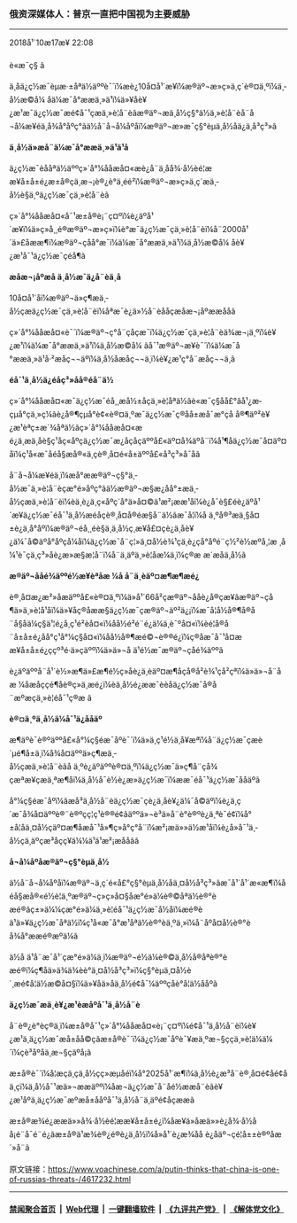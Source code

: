 ### 俄资深媒体人：普京一直把中国视为主要威胁 
------------------------

<div class="published">
 <span class="date" title="ä¸­å½æ¶é´">
  <time datetime="2018-10-17T22:08:48+08:00">
   2018å¹´10æ17æ¥ 22:08
  </time>
 </span>
</div>
<br/>
<div class="wsw">
 <span class="dateline">
  è«æ¯ç§ â
 </span>
 <p>
  ä¸åä¿ç½æ¯èµæ·±åªä½äººè¯´ï¼æè¿10å¤å¹´æ¥ï¼æ®äº¬æ»ç»ä¸ç´è®¤ä¸ºï¼ä¸­å½æ©å¼ åä¼æ¯å°ææä¸»ä¹ï¼ä»¥åè¥¿æ¹æ¯ä¿ç½æ¯æé¢å¯¹çæä¸»è¦å¨èãæ®äº¬æä¸­å½ç§°ä½ä¸»è¦å¨èå¨å¬å¼æ¥éä¸­å¾å°åºç°ãä½å¨å¬å¼åºåï¼æ®äº¬æ»æ¯ç§°èµä¸­å½åä¿ä¸­å³ç³»ã
 </p>
 <div class="wsw__embed">
 </div>
 <p>
  <strong>
   ä¸­å½ä»æå¨ä¼æ¯å°ææä¸»ä¹ä¹å
  </strong>
 </p>
 <p>
  ä¿ç½æ¯èååªä½äººç»´å°¼ååæå¤«æè¿å¨ä¸åå¾·å½èé¦ææ¥å±å±é¿æ±å®çä¸æ¬¡è®¿è°ä¸­éé²ï¼æ®äº¬æ»ç»ä¸ç´æä¸­å½è§ä¸ºä¿ç½æ¯çä¸»è¦å¨èã
 </p>
 <p>
  ç»´å°¼ååæå¤«å¯¹æ±å®è¡¨ç¤ºï¼è¿äºå¹´æ¥ï¼ä»ç»å¸¸é®æ®äº¬æ»ç»ï¼è°æ¯ä¿ç½æ¯çä¸»è¦å¨èï¼å¨2000å¹´ä»£åææ¶ï¼æ®äº¬çåå°æ¯ï¼ä¼æ¯å°ææä¸»ä¹ï¼ä¸­å½æ©å¼ åè¥¿æ¹å¯¹ä¿ç½æ¯çéå¶ã
 </p>
 <p>
  <strong>
   æåæ¬¡åºæå ä¸­å½æ¯ä¿å¨èä¸å
  </strong>
 </p>
 <p>
  10å¤å¹´åï¼æ®äº¬ä»ç¶æä¸­å½çæä¿ç½æ¯çä¸»è¦å¨èï¼åªæ¯è¿ä»½å¨èååçæåæ¬¡åºææååã
 </p>
 <p>
  ç»´å°¼ååæå¤«è¯´ï¼æ®äº¬ç°å¨çåç­æ¯ï¼ä¿ç½æ¯çä¸»è¦å¨èä¾æ¬¡ä¸ºï¼è¥¿æ¹ï¼ä¼æ¯å°ææä¸»ä¹ï¼ä¸­å½æ©å¼ ãå¯¹æ®äº¬æ¥è¯´ï¼ä¼æ¯å°ææä¸»ä¹å·²æåç¬¬äºï¼ä¸­å½åæåç¬¬ä¸ï¼è¥¿æ¹ç°å¨æåç¬¬ä¸ã
 </p>
 <p>
  <strong>
   éå¯¹ä¸­å½ä¿éåç³»åå®éå¨ä½
  </strong>
 </p>
 <p>
  ç»´å°¼ååæå¤«æ¯ä¿ç½æ¯éå¸¸æå½±åçä¸»è¦åªä½âè«æ¯ç§åå£°âå¹¿æ­çµå°çä¸»ç¼ãè¿å®¶çµå°è¢«è®¤ä¸ºæ¯ä¿ç½æ¯ç®åå±æå¯æ°çå å®¶äº²è¥¿æ¹èªç±æ´¾åªä½ãç»´å°¼ååæå¤«æé¿ä¸æä¸åè§ç¹åç«åºçä¿ç½æ¯æ¿åç­åçäººå£«äº¤å¾äºå¨ï¼å¹¶åä¿ç½æ¯å¤äº¤åï¼ç¹å«æ¯åéå§æå®«ä¸­çè®¸å¤é«å±äººå£«å³ç³»å¯åã
 </p>
 <p>
  å¨å¬å¼æ¥éä¸­ï¼æå°ææ®äº¬ç§°ä¸­å½æ¯ä¸»è¦å¨èçæ°é»åºç°ãä½æ®äº¬æ§æ¿åå°±æä¸­å½çæä¸»è¦å¨èï¼èä¸è¿ä¸ç«åºç´å°ä»å¤©ä¹æ²¡ææ¹åï¼è¿å¯è§£éè¿äºå¹´æ¥ä¿ç½æ¯éå¯¹ä¸­å½æéåçè®¸å¤å®éæ§å¨ä½ãæ¯å¦ï¼å ä¸ºå®³æä¸§å¤±è¿ä¸å°åºï¼æ®äº¬éå¸¸éè§ä¸ä¸­å½ç¸æ¥å£¤çè¿ä¸åè¥¿ä¼¯å©äºå°åºçå¼åï¼ä¿ç½æ¯å¨ç¦»ä¸¤å½è¾¹çä¸è¿çå°åºé¨ç½²è½æºå¸¦æ ¸å¼¹è¯çä¸ç³»åè¿æ»æ§æ­¦å¨ï¼å¨ä¸äºä¸»è¦åæ¼ä¸­ï¼ç®æ æ´æåä¸­å½ã
 </p>
 <p>
  <strong>
   æ®äº¬ååé¾äººé½æ¥èªåæ ¼å å¨ä¸­èäº¤æ¶æ¶æé¿
  </strong>
 </p>
 <p>
  è®¸å¤æ¿æ²»åæäººå£«è®¤ä¸ºï¼ä»å¹´66å²çæ®äº¬ååè¿å®çæ¥ãæ®äº¬çå¶ä»ä¸»è¦å¹åï¼ä»¥åç®åææ§ä¿ç½æ¯çæ®äº¬äº²ä¿¡ï¼æ¯å¦å½å®¶å®å¨å§åä¼ç§ä¹¦é¿å¸ç¹é²èå¤«ï¼åå½é²é¨é¿ä¼ä¸è¯ºå¤«ï¼èé¦å®å¨å±å±é¿åå°ç¹å°¼ç§å¤«ï¼åå½å®¶æé©¬è®®é¿ï¼ç®åæ¯å¯¹å¤ææ¥å±å±é¿ççº³é·ä»ç­äººï¼ä»ä»¬å ä¹é½æ¯æ®äº¬çåé¾äººã
 </p>
 <p>
  è¿äºäººå¨å¹´è½»æ¶ä»£æ¶é½ç»åè¿ä¸­èäº¤æ¶åçå®å²è¾¹çå²çªï¼ä»ä»¬å¨åæ ¼åæåççé¶åè®­ç»ä¸­æé¿ï¼èä¸­å½é¿ææ¯èèåä¿ç½æ¯å®å¨æºæçä¸»è¦éå¯¹ç®æ ã
 </p>
 <p>
  <strong>
   è®¤ä¸ºä¸­å½ä¼å¯¹ä¿ååäº
  </strong>
 </p>
 <p>
  æ¶äºè¯è®ºäººå£«å°¼ç§éæ¯åºè¯´ï¼ä»ä¸ç¹é½ä¸å¥æªï¼å¨ä¿ç½æ¯çæè´µé¶å±ä¸­ï¼å¾å¤äººä»ç¶æä¸­å½çæä¸»è¦å¨èãå ä¸ºè¿äºäººè®¤ä¸ºï¼ä¿ç½æ¯ä»ç¶å¨ç­å¾çæªæ¥çæä¸ªæ¶åï¼ä¸­å½å¯è½è¿æ»ä¿ç½æ¯ï¼ææ¯éå¯¹ä¿ç½æ¯ååäºã
 </p>
 <p>
  å°¼ç§éæ¯åºï¼âæå³ä¸­å½å¨èä¿ç½æ¯çè¿ä¸åè¥¿ä¼¯å©äºï¼è¿ä¸ç´æ¯å¾å¤äººè®¨è®ºçç¦ç¹è®®é¢ãäººä»¬è³ä»å¨è°è®ºè¿ä¸ªè¯é¢ï¼å°±å¦åä¸¤å½çäº¤æ¶åæå¯¹å»¶ç»­å°ç°å¨ï¼æ²¡æä»»ä½æ¹åï¼è¿å»å¯¹ä¸­å½çä¸äºçæ³åç­ç¥ä¼¼ä¹ä¹æ²¡æååãâ
 </p>
 <p>
  <strong>
   å¬å¼åºåæ®äº¬ç§°èµä¸­å½
  </strong>
 </p>
 <p>
  ä½å¨å¬å¼åºåï¼æ®äº¬ä¸ç´é«å£°ç§°èµä¸­å½åä¸¤å½å³ç³»ãæ¯å¹´å¹´æ«æ¶ï¼åéå§æå®«é½è¦ä¸ºæ®äº¬ç»ç»å¤§åæ°é»ä¼è®©åªä½è®°èæé®ãç±»ä¼¼çæ°é»ä¼ä¸»è¦éå¯¹ä¿ç½æ¯å½åï¼æé®èä¹ä»¥ä¿ç½æ¯åªä½ï¼ç¹å«æ¯å°æ¹åªä½è®°èä¸ºä¸»ï¼å¨åºå¤å½è®°èå¾å°ææé®æºä¼ã
 </p>
 <p>
  ä½å ä¹å¨æ¯å¹´çæ°é»ä¼ä¸ï¼æ®äº¬é½ä¼è®©ä¸­å½å®åªè®°èæé®ï¼ç¶åä»ä¾ä¾èè°ä¸¤å½å³ç³»ï¼ç§°èµä¸¤å½è´¸æé¢å¦ä½æ©å¤§ï¼ä»¥åä»åä¸­å½é¢å¯¼äººçåè°å¦ä½ååºã
 </p>
 <p>
  <strong>
   ä¿ç½æ¯æä¸è¥¿æ¹èæåºå¯¹ä¸­å½å¨è
  </strong>
 </p>
 <p>
  å¨è®¿è°èç®ä¸­ï¼æ±å®å¯¹ç»´å°¼ååæå¤«è¡¨ç¤ºï¼é¢å¯¹ä¸­å½å¨èï¼è¥¿æ¹ä¸ä¿ç½æ¯æå±åå©çãæ±å®è¯´ï¼ä¿ç½æ¯åºè¯¥æä¸ºæ¬§ççä¸»è¦ä¼ä¼´ï¼çè³åºåä¸æ¬§çäºå¡ã
 </p>
 <p>
  æ±å®è¯´ï¼å¦æçä¸çä¸­å½çç»æµåéï¼å°2025å¹´æ¶ï¼ä¸­å½è¿æ³å¨è®¸å¤é¢åé¢åä¸çï¼ä¸­å½å¯¹æä»¬ææäººï¼åæ¬ä¿ç½æ¯å¨åé½ææå¨èãè¥¿æ¹åºä¸ä¿ç½æ¯æºæå±ååºå¯¹ä¸­å½å¨ä¸äºé¢åçææã
 </p>
 <p>
  æ±å®æ¾é¿ææä»»å¾·å½èé¦ææ¥å±å±é¿ï¼åæ¥ä»åæä»»è¿å¾·å½åå¡é¨å¯é¨é¿ãæ±å®ä¹æ¾è®¿é®è¿ä¸­å½ï¼å»å¹´è¿æ¾åå è¿åäº¬çé¦å±±è®ºåæ´»å¨ã
 </p>
</div>

原文链接：https://www.voachinese.com/a/putin-thinks-that-china-is-one-of-russias-threats-/4617232.html


------------------------
#### [禁闻聚合首页](https://github.com/gfw-breaker/banned-news/blob/master/README.md) &nbsp;|&nbsp; [Web代理](https://github.com/gfw-breaker/open-proxy/blob/master/README.md) &nbsp;|&nbsp;  [一键翻墙软件](https://github.com/gfw-breaker/nogfw/blob/master/README.md) &nbsp;|&nbsp; [《九评共产党》](https://github.com/gfw-breaker/9ping.md/blob/master/README.md#九评之一评共产党是什么) &nbsp;|&nbsp; [《解体党文化》](https://github.com/gfw-breaker/jtdwh.md/blob/master/README.md#绪论)
